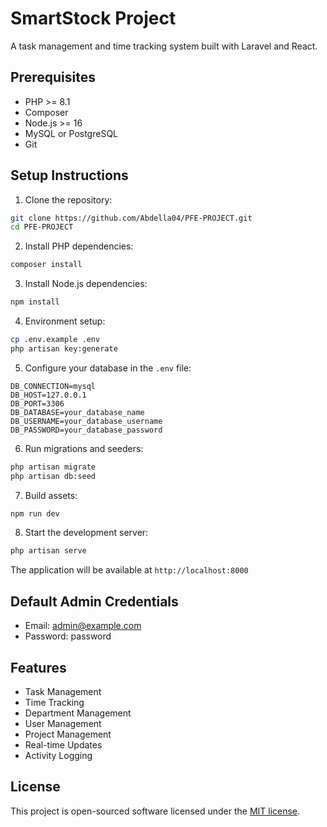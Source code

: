 # SmartStock Project

A task management and time tracking system built with Laravel and React.

## Prerequisites

- PHP >= 8.1
- Composer
- Node.js >= 16
- MySQL or PostgreSQL
- Git

## Setup Instructions

1. Clone the repository:
```bash
git clone https://github.com/Abdella04/PFE-PROJECT.git
cd PFE-PROJECT
```

2. Install PHP dependencies:
```bash
composer install
```

3. Install Node.js dependencies:
```bash
npm install
```

4. Environment setup:
```bash
cp .env.example .env
php artisan key:generate
```

5. Configure your database in the `.env` file:
```
DB_CONNECTION=mysql
DB_HOST=127.0.0.1
DB_PORT=3306
DB_DATABASE=your_database_name
DB_USERNAME=your_database_username
DB_PASSWORD=your_database_password
```

6. Run migrations and seeders:
```bash
php artisan migrate
php artisan db:seed
```

7. Build assets:
```bash
npm run dev
```

8. Start the development server:
```bash
php artisan serve
```

The application will be available at `http://localhost:8000`

## Default Admin Credentials

- Email: admin@example.com
- Password: password

## Features

- Task Management
- Time Tracking
- Department Management
- User Management
- Project Management
- Real-time Updates
- Activity Logging

## License

This project is open-sourced software licensed under the [MIT license](https://opensource.org/licenses/MIT).
